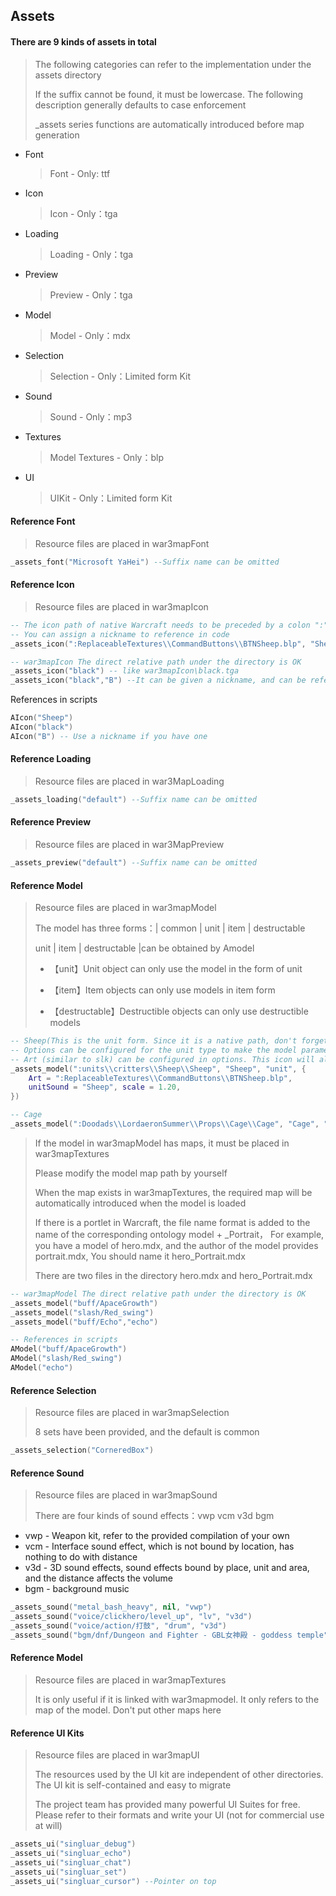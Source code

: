## Assets

#### There are 9 kinds of assets in total

> The following categories can refer to the implementation under the assets directory
>
> If the suffix cannot be found, it must be lowercase. The following description generally defaults to case enforcement
>
> _assets series functions are automatically introduced before map generation

* Font
  > Font - Only: ttf
* Icon
  > Icon - Only：tga
* Loading
  > Loading - Only：tga
* Preview
  > Preview - Only：tga
* Model
  > Model - Only：mdx
* Selection
  > Selection - Only：Limited form Kit
* Sound
  > Sound - Only：mp3
* Textures
  > Model Textures - Only：blp
* UI
  > UIKit - Only：Limited form Kit

#### Reference Font

> Resource files are placed in war3mapFont

```lua
_assets_font("Microsoft YaHei") --Suffix name can be omitted
```

#### Reference Icon

> Resource files are placed in war3mapIcon

```lua
-- The icon path of native Warcraft needs to be preceded by a colon ":"
-- You can assign a nickname to reference in code
_assets_icon(":ReplaceableTextures\\CommandButtons\\BTNSheep.blp", "Sheep")

-- war3mapIcon The direct relative path under the directory is OK
_assets_icon("black") -- like war3mapIcon\black.tga
_assets_icon("black","B") --It can be given a nickname, and can be referenced in the code later
```

References in scripts

```lua
AIcon("Sheep")
AIcon("black")
AIcon("B") -- Use a nickname if you have one
```

#### Reference Loading

> Resource files are placed in war3MapLoading

```lua
_assets_loading("default") --Suffix name can be omitted
```

#### Reference Preview

> Resource files are placed in war3MapPreview

```lua
_assets_preview("default") --Suffix name can be omitted
```

#### Reference Model

> Resource files are placed in war3mapModel
>
> The model has three forms：| common | unit | item | destructable
>
> unit | item | destructable |can be obtained by Amodel
>
> * 【unit】Unit object can only use the model in the form of unit
>
> * 【item】Item objects can only use models in item form
>
> * 【destructable】Destructible objects can only use destructible models

```lua
-- Sheep(This is the unit form. Since it is a native path, don't forget the colon.)
-- Options can be configured for the unit type to make the model parameters more specific
-- Art (similar to slk) can be configured in options. This icon will also automatically reference Icon
_assets_model(":units\\critters\\Sheep\\Sheep", "Sheep", "unit", {
    Art = ":ReplaceableTextures\\CommandButtons\\BTNSheep.blp",
    unitSound = "Sheep", scale = 1.20,
})

-- Cage
_assets_model(":Doodads\\LordaeronSummer\\Props\\Cage\\Cage", "Cage", "destructable")
```

> If the model in war3mapModel has maps, it must be placed in war3mapTextures
>
> Please modify the model map path by yourself
>
> When the map exists in war3mapTextures, the required map will be automatically introduced when the model is loaded
>
> If there is a portlet in Warcraft, the file name format is added to the name of the corresponding ontology model + _Portrait，
> For example, you have a model of hero.mdx, and the author of the model provides portrait.mdx,
> You should name it hero_Portrait.mdx
>
> There are two files in the directory hero.mdx and hero_Portrait.mdx

```lua
-- war3mapModel The direct relative path under the directory is OK
_assets_model("buff/ApaceGrowth")
_assets_model("slash/Red_swing")
_assets_model("buff/Echo","echo")
```

```lua
-- References in scripts
AModel("buff/ApaceGrowth")
AModel("slash/Red_swing")
AModel("echo")
```

#### Reference Selection

> Resource files are placed in war3mapSelection
>
> 8 sets have been provided, and the default is common

```lua
_assets_selection("CorneredBox")
```

#### Reference Sound

> Resource files are placed in war3mapSound
>
> There are four kinds of sound effects：vwp vcm v3d bgm

* vwp - Weapon kit, refer to the provided compilation of your own
* vcm - Interface sound effect, which is not bound by location, has nothing to do with distance
* v3d - 3D sound effects, sound effects bound by place, unit and area, and the distance affects the volume
* bgm - background music

```lua
_assets_sound("metal_bash_heavy", nil, "vwp")
_assets_sound("voice/clickhero/level_up", "lv", "v3d")
_assets_sound("voice/action/打鼓", "drum", "v3d")
_assets_sound("bgm/dnf/Dungeon and Fighter - GBL女神殿 - goddess temple", "gbl", "bgm")
```

#### Reference Model

> Resource files are placed in war3mapTextures
>
> It is only useful if it is linked with war3mapmodel. It only refers to the map of the model. Don't put other maps here

#### Reference UI Kits

> Resource files are placed in war3mapUI
>
> The resources used by the UI kit are independent of other directories. The UI kit is self-contained and easy to migrate
>
> The project team has provided many powerful UI Suites for free. Please refer to their formats and write your UI (not for commercial use at will)

```lua
_assets_ui("singluar_debug")
_assets_ui("singluar_echo")
_assets_ui("singluar_chat")
_assets_ui("singluar_set")
_assets_ui("singluar_cursor") --Pointer on top
```
